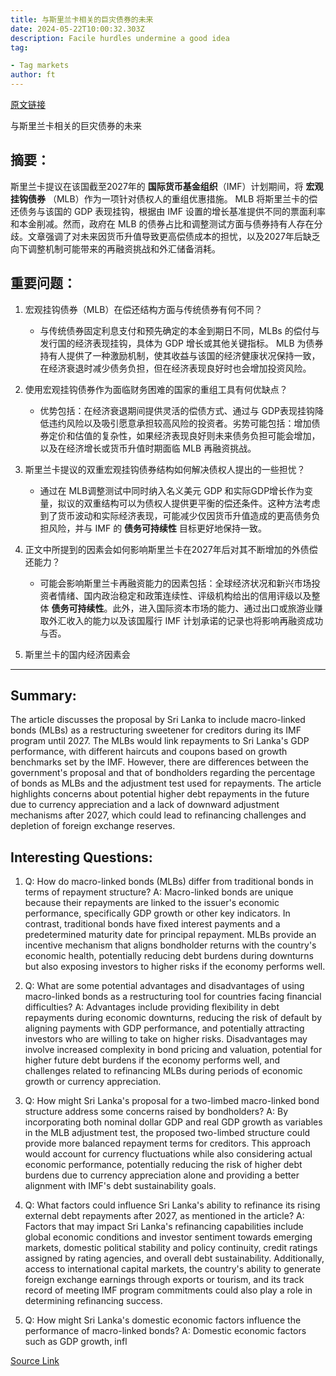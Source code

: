 ```yaml
---
title: 与斯里兰卡相关的巨灾债券的未来
date: 2024-05-22T10:00:32.303Z
description: Facile hurdles undermine a good idea
tag: 

- Tag markets
author: ft
---
```


[原文链接](https://ft.com/content/d6c764e1-3676-4179-af18-7b8a3a0400f5)

与斯里兰卡相关的巨灾债券的未来

## 摘要：
斯里兰卡提议在该国截至2027年的 **国际货币基金组织**（IMF）计划期间，将 **宏观挂钩债券** （MLB）作为一项针对债权人的重组优惠措施。 MLB 将斯里兰卡的偿还债务与该国的 GDP 表现挂钩，根据由 IMF 设置的增长基准提供不同的票面利率和本金削减。然而，政府在 MLB 的债券占比和调整测试方面与债券持有人存在分歧。文章强调了对未来因货币升值导致更高偿债成本的担忧，以及2027年后缺乏向下调整机制可能带来的再融资挑战和外汇储备消耗。

## 重要问题：

1. 宏观挂钩债券（MLB）在偿还结构方面与传统债券有何不同？
   - 与传统债券固定利息支付和预先确定的本金到期日不同，MLBs 的偿付与发行国的经济表现挂钩，具体为 GDP 增长或其他关键指标。 MLB 为债券持有人提供了一种激励机制，使其收益与该国的经济健康状况保持一致，在经济衰退时减少债务负担，但在经济表现良好时也会增加投资风险。

2. 使用宏观挂钩债券作为面临财务困难的国家的重组工具有何优缺点？
   - 优势包括：在经济衰退期间提供灵活的偿债方式、通过与 GDP表现挂钩降低违约风险以及吸引愿意承担较高风险的投资者。劣势可能包括：增加债券定价和估值的复杂性，如果经济表现良好则未来债务负担可能会增加，以及在经济增长或货币升值时期面临 MLB 再融资挑战。

3. 斯里兰卡提议的双重宏观挂钩债券结构如何解决债权人提出的一些担忧？
   - 通过在 MLB调整测试中同时纳入名义美元 GDP 和实际GDP增长作为变量，拟议的双重结构可以为债权人提供更平衡的偿还条件。这种方法考虑到了货币波动和实际经济表现，可能减少仅因货币升值造成的更高债务负担风险，并与 IMF 的 **债务可持续性** 目标更好地保持一致。

4. 正文中所提到的因素会如何影响斯里兰卡在2027年后对其不断增加的外债偿还能力？
   - 可能会影响斯里兰卡再融资能力的因素包括：全球经济状况和新兴市场投资者情绪、国内政治稳定和政策连续性、评级机构给出的信用评级以及整体 **债务可持续性**。此外，进入国际资本市场的能力、通过出口或旅游业赚取外汇收入的能力以及该国履行 IMF 计划承诺的记录也将影响再融资成功与否。

5. 斯里兰卡的国内经济因素会

---

## Summary:
The article discusses the proposal by Sri Lanka to include macro-linked bonds (MLBs) as a restructuring sweetener for creditors during its IMF program until 2027. The MLBs would link repayments to Sri Lanka's GDP performance, with different haircuts and coupons based on growth benchmarks set by the IMF. However, there are differences between the government's proposal and that of bondholders regarding the percentage of bonds as MLBs and the adjustment test used for repayments. The article highlights concerns about potential higher debt repayments in the future due to currency appreciation and a lack of downward adjustment mechanisms after 2027, which could lead to refinancing challenges and depletion of foreign exchange reserves.

## Interesting Questions:
1. Q: How do macro-linked bonds (MLBs) differ from traditional bonds in terms of repayment structure?
   A: Macro-linked bonds are unique because their repayments are linked to the issuer's economic performance, specifically GDP growth or other key indicators. In contrast, traditional bonds have fixed interest payments and a predetermined maturity date for principal repayment. MLBs provide an incentive mechanism that aligns bondholder returns with the country's economic health, potentially reducing debt burdens during downturns but also exposing investors to higher risks if the economy performs well.

2. Q: What are some potential advantages and disadvantages of using macro-linked bonds as a restructuring tool for countries facing financial difficulties?
   A: Advantages include providing flexibility in debt repayments during economic downturns, reducing the risk of default by aligning payments with GDP performance, and potentially attracting investors who are willing to take on higher risks. Disadvantages may involve increased complexity in bond pricing and valuation, potential for higher future debt burdens if the economy performs well, and challenges related to refinancing MLBs during periods of economic growth or currency appreciation.

3. Q: How might Sri Lanka's proposal for a two-limbed macro-linked bond structure address some concerns raised by bondholders?
   A: By incorporating both nominal dollar GDP and real GDP growth as variables in the MLB adjustment test, the proposed two-limbed structure could provide more balanced repayment terms for creditors. This approach would account for currency fluctuations while also considering actual economic performance, potentially reducing the risk of higher debt burdens due to currency appreciation alone and providing a better alignment with IMF's debt sustainability goals.

4. Q: What factors could influence Sri Lanka's ability to refinance its rising external debt repayments after 2027, as mentioned in the article?
   A: Factors that may impact Sri Lanka's refinancing capabilities include global economic conditions and investor sentiment towards emerging markets, domestic political stability and policy continuity, credit ratings assigned by rating agencies, and overall debt sustainability. Additionally, access to international capital markets, the country's ability to generate foreign exchange earnings through exports or tourism, and its track record of meeting IMF program commitments could also play a role in determining refinancing success.

5. Q: How might Sri Lanka's domestic economic factors influence the performance of macro-linked bonds?
   A: Domestic economic factors such as GDP growth, infl

[Source Link](https://ft.com/content/d6c764e1-3676-4179-af18-7b8a3a0400f5)


